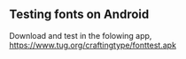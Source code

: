 ## Testing fonts on Android

Download and test in the folowing app, https://www.tug.org/craftingtype/fonttest.apk